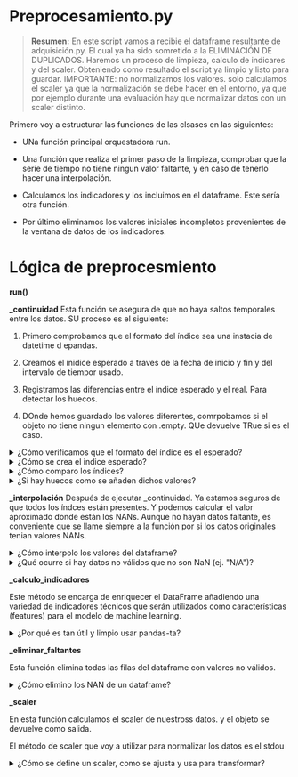 # Preprocesamiento.py

> **Resumen:** En este script vamos a recibie el dataframe resultante de adquisición.py. El cual ya ha sido somretido a la ELIMINACIÓN DE DUPLICADOS.  Haremos un proceso de limpieza, calculo de indicares y del scaler. Obteniendo como resultado el script ya limpio y listo para guardar. IMPORTANTE: no normalizamos los valores. solo calculamos el scaler ya que la normalización se debe hacer en el entorno, ya que por ejemplo durante una evaluación hay que normalizar datos con un scaler distinto.

Primero voy a estructurar las funciones de las clsases en las siguientes:
- UNa función principal orquestadora run.

- Una función que realiza el primer paso de la limpieza, comprobar que la serie de tiempo no tiene ningun valor faltante, y en caso de tenerlo hacer una interpolación.
- Calculamos los indicadores y los incluimos en el dataframe. Este sería otra función.

- Por último eliminamos los valores iniciales incompletos provenientes de la ventana de datos de los indicadores.

# Lógica de preprocesmiento

**run()**

**_continuidad**
Esta función se asegura de que no haya saltos temporales entre los datos. SU proceso es el siguiente:

1. Primero comprobamos que el formato del índice sea una instacia de datetime d epandas.

2.  Creamos el ínidice esperado a traves de la fecha de inicio y fin y del intervalo de tiempor usado.

3. Registramos las diferencias entre el índice esperado y el real. Para detectar los huecos.

4. DOnde hemos guardado los valores diferentes, comrpobamos si el objeto no tiene ningun elemento con .empty. QUe devuelve TRue si es el caso.

<details>
<summary> ¿Cómo verificamos que el formato del índice es el esperado? </summary>

Para asegurar que las operaciones de series temporales funcionen correctamente, es crucial que el índice del DataFrame sea del tipo `DatetimeIndex`. Esto se verifica con una simple comprobación al inicio de la función `_continuidad`.

El código utilizado es:
````python
if not isinstance(self.df.index, pd.DatetimeIndex):
    raise TypeError("El índice del DataFrame debe ser de tipo DatetimeIndex.")
````

**Desglose de la línea:**

*   **`isinstance(self.df.index, pd.DatetimeIndex)`**: Esta función de Python comprueba si el índice del DataFrame (`self.df.index`) es una instancia de la clase `pd.DatetimeIndex`. Devuelve `True` si lo es, y `False` en caso contrario.
*   **`if not ...`**: La condición se activa si el resultado de `isinstance` es `False`, es decir, si el índice **no** es del tipo esperado.
*   **`raise TypeError(...)`**: Si la condición se cumple, el programa se detiene inmediatamente y lanza un error (`TypeError`), informando al usuario que el formato del índice es incorrecto.

Esta es una práctica de **programación defensiva** que garantiza que la función no intente realizar operaciones de fecha/hora sobre un índice que no las soporta, evitando así errores más complejos y difíciles de depurar más adelante.

</details>

<details>
<summary> ¿Cómo se crea el indice esperado?</summary>

La función `pd.date_range` de pandas es una herramienta muy potente para crear secuencias de fechas y horas.

La línea `full_index = pd.date_range(start=self.df.index.min(), end=self.df.index.max(), freq=self.interval)` hace lo siguiente:

1.  **`pd.date_range(...)`**: Le dice a pandas que quieres generar un índice de fechas (`DatetimeIndex`).

2.  **`start=self.df.index.min()`**: Define el punto de inicio de la secuencia. Toma la fecha y hora más antigua (`.min()`) que existe en el índice de tu DataFrame actual.

3.  **`end=self.df.index.max()`**: Define el punto final de la secuencia. Toma la fecha y hora más reciente (`.max()`) de tu índice.

4.  **`freq=self.interval`**: Este es el parámetro más importante aquí. Define la frecuencia o el "paso" entre cada fecha en la secuencia. El valor de `self.interval` (que viene de tu configuración, por ejemplo, `'1h'`, `'5m'`, `'1d'`) se usa para generar los puntos intermedios.

### En resumen:

Esta línea crea un **índice de tiempo ideal y sin huecos**. Comienza en el mismo punto que tus datos, termina en el mismo punto, y tiene una entrada para cada intervalo de tiempo (`self.interval`) entre el inicio y el fin.

**Ejemplo práctico:**

*   Si `self.df.index.min()` es `2025-08-29 10:00:00`.
*   Si `self.df.index.max()` es `2025-08-29 12:00:00`.
*   Y `self.interval` es `'30min'`.

La función `pd.date_range` generará el siguiente índice:
```
DatetimeIndex(['2025-08-29 10:00:00', '2025-08-29 10:30:00',
               '2025-08-29 11:00:00', '2025-08-29 11:30:00',
               '2025-08-29 12:00:00'],
              dtype='datetime64[ns]', freq='30min')
```
Este `full_index` se usa después para comprobar si a tu DataFrame original le falta alguna de estas marcas de tiempo.
</details>

<details>
<summary> ¿Cómo comparo los índices?</summary>

Esta línea de código utiliza el método `.difference()` de los índices de pandas para encontrar los huecos en tu serie temporal.

Funciona de manera muy similar a una operación de **diferencia de conjuntos** en matemáticas.

Vamos a desglosarlo:

*   **`full_index`**: Es tu índice ideal, completo y sin huecos que creaste en la línea anterior. Contiene todas las marcas de tiempo que *deberían* existir.
*   **`self.df.index`**: Es el índice real de tus datos, que podría tener saltos o huecos.
*   **`.difference(...)`**: Este método compara los dos índices y devuelve un nuevo índice que contiene todos los elementos que están en `full_index` pero **no** están en `self.df.index`.

### En resumen:

La variable `missing_timestamps` contendrá un índice con **exactamente las fechas y horas que le faltan a tu DataFrame**.

**Ejemplo práctico:**

*   Si `full_index` es `['10:00', '10:05', '10:10', '10:15']`.
*   Y `self.df.index` es `['10:00', '10:10', '10:15']` (le falta la marca de las `10:05`).

El resultado de `full_index.difference(self.df.index)` será un nuevo índice que contiene únicamente `['10:05']`.

El código luego usa esta variable en la línea `if not missing_timestamps.empty:` para comprobar si se encontró algún hueco y si es necesario tomar medidas (como reindexar el DataFrame).
</details>

<details>
<summary> ¿Si hay huecos como se añaden dichos valores? </summary>
La línea `self.df = self.df.reindex(full_index)` es el paso clave que **corrige los huecos** en tu serie temporal.

Su función es "conformar" o "ajustar" tu DataFrame (`self.df`) a un nuevo índice (`full_index`).

Así es como funciona:

1.  **Toma el `full_index`**: Este es el índice ideal, completo y sin saltos que creaste previamente.
2.  **Crea un nuevo DataFrame**: El método `.reindex()` no modifica el DataFrame original, sino que crea uno nuevo.
3.  **Mapea los datos**:
    *   Para cada fecha/hora en `full_index` que **ya existía** en el `self.df` original, copia la fila de datos correspondiente.
    *   Para cada fecha/hora en `full_index` que **no existía** en el `self.df` original (es decir, los huecos que detectaste), crea una nueva fila y la rellena con valores `NaN` (Not a Number).
4.  **Asigna el resultado**: Finalmente, `self.df = ...` reemplaza el DataFrame antiguo por este nuevo DataFrame completo y con los huecos marcados como `NaN`.

5. Solo justo despues de ejecutarse el reindex, llamamos a _interpolate. De esta forma solo se le llama cuando realmente hay datos faltantes.

### En resumen:

Esta línea transforma un DataFrame con un índice discontinuo en un DataFrame con un **índice perfectamente continuo**, donde los datos faltantes están explícitamente representados como `NaN`.

**Ejemplo práctico:**

Si tu `self.df` original es:

| | open | close |
| :--- | :--- | :--- |
| **10:00** | 100 | 101 |
| **10:10** | 102 | 103 |

Y tu `full_index` es `['10:00', '10:05', '10:10']`.

El resultado de `self.df.reindex(full_index)` será:

| | open | close |
| :--- | :--- | :--- |
| **10:00** | 100.0 | 101.0 |
| **10:05** | NaN | NaN |
| **10:10** | 102.0 | 103.0 |

Esto deja el DataFrame perfectamente preparado para el siguiente paso, que es `_interpolacion()`, el cual se encargará de rellenar esos `NaN`.
</details>

**_interpolación**
Después de ejecutar _continuidad. Ya estamos seguros de que todos los índces están presentes. Y podemos calcular el valor aproximado donde están los NANs. Aunque no hayan datos faltante, es conveniente que se llame siempre a la función por si los datos originales tenian valores NANs.

<details>
<summary> ¿Cómo interpolo los valores del dataframe? </summary>

La interpolación es el proceso de estimar y rellenar valores faltantes (`NaN`) en una secuencia de datos. En pandas, esto se hace de forma muy sencilla con el método `.interpolate()`.

La línea de código clave es:
````python
self.df.interpolate(method='linear', inplace=True)
````

**Desglose de la línea:**

*   **`self.df.interpolate(...)`**: Es el método que se llama sobre el DataFrame. Su función es buscar valores `NaN` en todas las columnas numéricas y rellenarlos.
*   **`method='linear'`**: Este es el argumento más importante. Especifica la estrategia a seguir para rellenar los huecos.
    *   **`'linear'`**: Trata los valores como si estuvieran espaciados uniformemente. Para rellenar un hueco, traza una línea recta entre el último valor conocido *antes* del hueco y el primer valor conocido *después* del hueco. Los `NaN`s se reemplazan por los puntos que caen sobre esa línea.
*   **`inplace=True`**: Este argumento le dice a pandas que modifique el DataFrame `self.df` directamente, en lugar de devolver una nueva copia.

### ¿Cuál es el mejor método de interpolación para este caso?

Para datos de series temporales financieras (como precios de OHLC), la elección del método es crucial.

*   **`method='linear'` (Lineal):** **Esta es una excelente elección y el estándar para tu caso de uso.** Asume que el precio cambia a un ritmo constante durante el hueco. Para huecos pequeños (pocas velas faltantes), esta es una suposición muy razonable y produce resultados realistas sin distorsionar los datos.

*   **`method='time'` (Ponderado por tiempo):** Esta es una alternativa ligeramente más sofisticada. Es similar a `'linear'`, pero tiene en cuenta el intervalo de tiempo real del índice. Si tus huecos fueran de duración irregular, `'time'` sería superior. Como tú ya has asegurado un índice perfectamente regular con `reindex`, el resultado de `'time'` será prácticamente idéntico al de `'linear'`. Sigue siendo una opción de primera categoría.

*   **`method='pad'` o `'ffill'` (Forward Fill):** Rellena los `NaN` con el último valor válido conocido. Esto puede crear "mesetas" artificiales en los datos de precios, donde el precio se mantiene plano. Generalmente, no es ideal para columnas como `open`, `high`, `low`, `close`, pero a veces se considera aceptable para el `volume`.

**Conclusión:** El método `'linear'` que estás utilizando es la opción más común, robusta y recomendada para rellenar huecos en datos de precios de velas (OHLC) en una serie temporal con frecuencia regular.

</details>


<details>
<summary>¿Qué ocurre si hay datos no válidos que no son NaN (ej. "N/A")?</summary>

Este es un punto crítico. El método `.interpolate()` de pandas está diseñado para funcionar **exclusivamente** con el valor numérico especial `np.nan` (Not a Number).

Si en tus columnas numéricas (como `open`, `close`, `volume`, etc.) tienes valores como la cadena de texto `"N/A"`, `"null"`, o incluso un espacio en blanco, ocurrirán dos problemas principales:

1.  **Tipo de Dato Incorrecto:** Pandas verá que la columna contiene texto y la marcará con un `dtype` de `object` en lugar de un tipo numérico como `float64`.
2.  **La Interpolación los Ignora:** Cuando llames a `.interpolate()`, esta simplemente omitirá las columnas de tipo `object`. No dará un error, pero tampoco rellenará los valores "N/A", dejando el problema sin resolver.

### La Solución: Estandarizar los Valores Faltantes

La solución es convertir todos estos marcadores de datos faltantes no estándar al formato que pandas entiende (`np.nan`) **antes** de comenzar el preprocesamiento.

La forma más robusta de hacerlo es usando el método `.replace()`.

**¿Dónde colocar este código?**

El mejor lugar para este paso de limpieza es justo al principio, en el método `__init__` de tu clase `preprocesamiento`, antes de cualquier otra operación.

````python
# En preprocesamiento.py

import numpy as np
import pandas as pd

class preprocesamiento:
    
    def __init__(self, df: pd.DataFrame, config):
        
        # Lista de posibles valores que representan datos faltantes
        missing_values = ["N/A", "n/a", "null", "--"]
        
        # Reemplazar todos esos valores por np.nan
        df.replace(missing_values, np.nan, inplace=True)

        # Forzar la conversión de columnas a tipo numérico, por si acaso
        # 'coerce' convierte los valores que no se pueden transformar en NaN
        for col in ['open', 'high', 'low', 'close', 'volume']:
            if col in df.columns:
                df[col] = pd.to_numeric(df[col], errors='coerce')

        self.df = df
        self.interval = config.data_downloader.interval
    
    # ... resto de la clase ...
````

Al añadir este bloque al inicio, te aseguras de que cuando los métodos `_continuidad` e `_interpolacion` se ejecuten, el DataFrame ya esté en un formato numérico limpio y estandarizado, permitiendo que la interpolación funcione correctamente sobre todos los tipos de datos faltantes

yO NO ME DEBO PREOCUPAR POR ESTO PARQUE YA HE USADO EL PD.TO_NUMERICO CON ERROR=COERCE EANTERIORMENTE. ENTONCES YA TENDRE LOS ERRONEOS EN NP.NAN

</details>

**_calculo_indicadores**

Este método se encarga de enriquecer el DataFrame añadiendo una variedad de indicadores técnicos que serán utilizados como características (features) para el modelo de machine learning.

<details>
<summary> ¿Por qué es tan útil y limpio usar pandas-ta?</summary>

La librería `pandas-ta` es extremadamente útil porque se integra a la perfección con los DataFrames de pandas, permitiendo calcular cientos de indicadores técnicos con una sintaxis muy limpia y declarativa.

La magia de `pandas-ta` reside en que, al importarla, añade un **accesor especial (`.ta`)** a tu DataFrame. Esto te permite llamar a los indicadores como si fueran métodos nativos del DataFrame.

**Principales Ventajas:**

1.  **Sintaxis Intuitiva:** El código es muy legible. En lugar de llamar a una función externa y pasarle columnas, simplemente haces `df.ta.nombre_indicador()`.

2.  **Auto-Añadido (`append=True`):** Esta es su característica más potente. Al usar el argumento `append=True`, `pandas-ta` calcula el indicador y **añade la nueva columna (o columnas) directamente a tu DataFrame**. Esto elimina la necesidad de gestionar la creación de nuevas Series y unirlas manualmente con `pd.concat` o `df.join`, evitando posibles errores de alineación de índices.

3.  **Nomenclatura Automática:** La librería nombra las nuevas columnas de forma estándar y descriptiva. Por ejemplo, `df.ta.rsi(length=14, append=True)` creará una columna llamada `RSI_14`.

4.  **Manejo de Indicadores Complejos:** Para indicadores que devuelven múltiples valores (como MACD o Bandas de Bollinger), `pandas-ta` añade todas las columnas necesarias de una sola vez, simplificando enormemente el código.

**Ejemplo de Implementación:**

Así es como se vería el método `_calculo_indicadores` usando este enfoque:

````python
def _calculo_indicadores(self) -> pd.DataFrame:
    """ 
    Metodo para calcular los indicadores técnicos usando la extensión .ta
    y añadirlos directamente al DataFrame.
    """
    print("Calculando indicadores técnicos...")

    # Cálculo de una Media Móvil Simple (SMA)
    self.df.ta.sma(length=50, append=True)

    # Cálculo del Índice de Fuerza Relativa (RSI)
    self.df.ta.rsi(length=14, append=True)

    # Cálculo de MACD (añade 3 columnas: MACD, Histograma y Señal)
    self.df.ta.macd(append=True)

    print("Indicadores calculados y añadidos al DataFrame.")
    return self.df
`````
</details>

**_eliminar_faltantes**

Esta función elimina todas las filas del dataframe con valores no válidos.


<details>
<summary> ¿Cómo elimino los NAN de un dataframe?</summary>

Para eliminar filas que contienen valores `NaN` en un DataFrame de pandas, se utiliza el método `.dropna()`. Este es el paso final de la limpieza, diseñado para eliminar las filas que han quedado incompletas después del cálculo de indicadores.

El código para esto es muy simple:
````python
self.df.dropna(inplace=True)
````

**Desglose de la línea:**

*   **`self.df.dropna(...)`**: Este método escanea el DataFrame y elimina las filas (o columnas) que contienen al menos un valor `NaN`.
*   **`inplace=True`**: Modifica el DataFrame `self.df` directamente, eliminando las filas sin necesidad de reasignarlo (`self.df = self.df.dropna()`).

### ¿Por qué es necesario este paso al final?

El cálculo de indicadores técnicos (como Medias Móviles, RSI, etc.) casi siempre requiere una "ventana" de datos históricos.

*   Por ejemplo, para calcular la Media Móvil de 20 periodos (`SMA_20`) para la vela de hoy, necesitas los precios de cierre de las 19 velas anteriores más la de hoy.
*   Esto significa que para las primeras 19 velas de tu conjunto de datos, es imposible calcular la `SMA_20`. La librería `pandas-ta` llenará el valor de la columna `SMA_20` para esas primeras 19 filas con `NaN`.

Estas filas con datos incompletos no son útiles para entrenar un modelo de machine learning, por lo que deben ser eliminadas.

**Ejemplo práctico:**

Imagina que calculas una `SMA_3` (Media Móvil de 3 periodos) sobre tus datos:

**Antes de `.dropna()`:**

| | close | SMA_3 |
| :--- | :--- | :--- |
| **10:00** | 100 | NaN |
| **10:05** | 102 | NaN |
| **10:10** | 101 | 101.0 |
| **10:15** | 103 | 102.0 |

Las dos primeras filas tienen `NaN` en la columna `SMA_3` porque no hay suficientes datos históricos para el cálculo.

**Después de `df.dropna(inplace=True)`:**

| | close | SMA_3 |
| :--- | :--- | :--- |
| **10:10** | 101 | 101.0 |
| **10:15** | 103 | 102.0 |

El método `.dropna()` ha eliminado todas las filas que contenían algún `NaN`, dejando un DataFrame completamente limpio y listo para ser utilizado.

</details>

**_scaler**

En esta función calculamos el scaler de nuestross datos. y el objeto se devuelve como salida.

El método de scaler que voy a utilizar para normalizar los datos es el stdou

<details>
<summary> ¿Cómo se define un scaler, como se ajusta y usa para transformar?</summary>

El escalado de características es un paso fundamental en el preprocesamiento de datos para muchos algoritmos de Machine Learning. Su objetivo es normalizar el rango de las variables independientes o características de los datos para que todas tengan una escala similar.

Un "scaler" es un objeto, generalmente de la librería `scikit-learn`, que aprende los parámetros necesarios para esta transformación a partir de los datos de entrenamiento y luego los aplica a cualquier conjunto de datos.

El proceso se divide en tres pasos clave: **definir**, **ajustar (`fit`)** y **transformar (`transform`)**.

### 1. Definir el Scaler

Primero, se crea una instancia del tipo de scaler que se desea utilizar. El más común para normalizar precios en un rango de [0, 1] es `MinMaxScaler`.

````python
from sklearn.preprocessing import MinMaxScaler

# 1. Definir: Creamos una instancia del scaler
scaler = MinMaxScaler()
````

### 2. Ajustar el Scaler (`.fit()`)

El método `.fit()` es el paso de "aprendizaje". El scaler analiza los datos que le pasas para calcular los parámetros de transformación necesarios. Para `MinMaxScaler`, `.fit()` calcula el valor mínimo y máximo de cada columna en los datos.

**¡Crucial!** El método `.fit()` **solo debe ejecutarse sobre los datos de entrenamiento**. Hacerlo sobre el conjunto completo (entrenamiento + prueba) introduciría información del futuro en el proceso de entrenamiento (*data leakage*), lo que llevaría a una evaluación demasiado optimista del rendimiento del modelo.

````python
# Supongamos que 'training_data' es un DataFrame de pandas con tus características
# 2. Ajustar: El scaler "aprende" los mínimos y máximos de los datos de entrenamiento
scaler.fit(training_data)
````

### 3. Usar para Transformar (`.transform()`)

Una vez que el scaler ha sido "ajustado", se puede usar su método `.transform()` para aplicar la transformación de escalado a cualquier conjunto de datos (entrenamiento, validación o prueba). Este método utiliza los parámetros aprendidos en el paso `.fit()` para escalar los nuevos datos.

````python
# 3. Transformar: Aplicamos la transformación a los datos de entrenamiento
scaled_training_data = scaler.transform(training_data)

# Cuando lleguen nuevos datos (ej. datos de prueba), usamos el MISMO scaler ya ajustado
# scaled_test_data = scaler.transform(test_data)
````

### El atajo: `.fit_transform()`

`scikit-learn` proporciona un método de conveniencia, `.fit_transform()`, que realiza ambos pasos (`fit` y `transform`) en una sola llamada. Es muy útil y eficiente, y se usa típicamente **solo sobre el conjunto de datos de entrenamiento**.

````python
# Ajustar y transformar en un solo paso sobre los datos de entrenamiento
scaled_training_data = scaler.fit_transform(training_data)
````

### Guardar y Cargar el Scaler

El objeto `scaler` ajustado es una pieza clave de tu modelo. Debes guardarlo para poder transformar nuevos datos en el futuro (por ejemplo, en producción) exactamente de la misma manera que transformaste los datos de entrenamiento. La librería `joblib` es la forma recomendada de hacerlo.

**Guardar el scaler:**
````python
import joblib

# Después de ajustar el scaler con scaler.fit(training_data)
joblib.dump(scaler, 'ruta/donde/guardar/scaler.joblib')
````

**Cargar el scaler:**
````python
import joblib

# En otro script o cuando necesites hacer predicciones
loaded_scaler = joblib.load('ruta/donde/guardar/scaler.joblib')

# Ahora puedes usar loaded_scaler para transformar nuevos datos
# nuevos_datos_escalados = loaded_scaler.transform(nuevos_datos)
````

</details>
